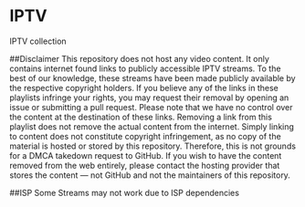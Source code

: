 # IPTV
IPTV collection

##Disclaimer
This repository does not host any video content. It only contains internet found links to publicly accessible IPTV streams. To the best of our knowledge, these streams have been made publicly available by the respective copyright holders.
If you believe any of the links in these playlists infringe your rights, you may request their removal by opening an issue or submitting a pull request.
Please note that we have no control over the content at the destination of these links. Removing a link from this playlist does not remove the actual content from the internet.
Simply linking to content does not constitute copyright infringement, as no copy of the material is hosted or stored by this repository. Therefore, this is not grounds for a DMCA takedown request to GitHub.
If you wish to have the content removed from the web entirely, please contact the hosting provider that stores the content — not GitHub and not the maintainers of this repository.

##ISP
Some Streams may not work due to ISP dependencies
